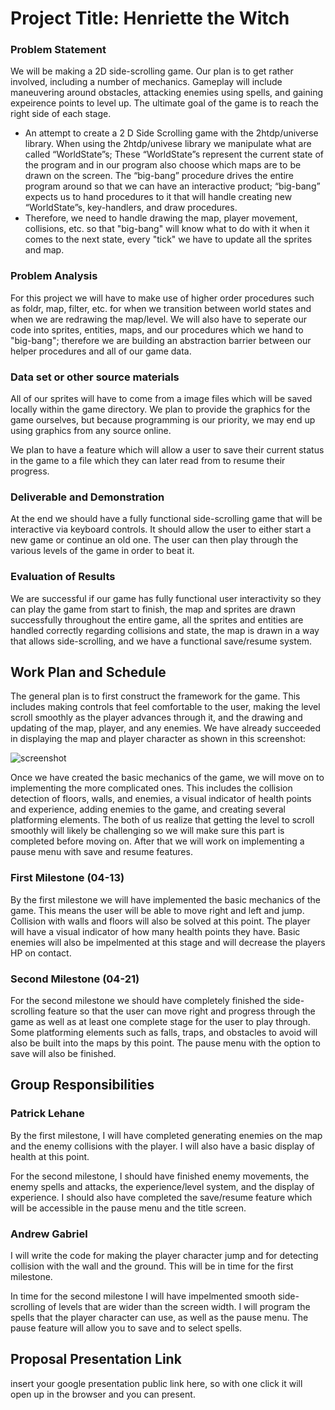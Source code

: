
# Project Title: Henriette the Witch
### Problem Statement
We will be making a 2D side-scrolling game. Our plan is to get rather involved, including a number of mechanics. Gameplay will include maneuvering around obstacles, attacking enemies using spells, and gaining expeirence points to level up. The ultimate goal of the game is to reach the right side of each stage.

* An attempt to create a 2 D Side Scrolling game with the 2htdp/universe library. When using the 2htdp/univese library we manipulate what are called “WorldState”s; These “WorldState”s represent the current state of the program and in our program also choose which maps are to be drawn on the screen. The “big-bang” procedure drives the entire program around so that we can have an interactive product; “big-bang” expects us to hand procedures to it that will handle creating new “WorldState”s, key-handlers, and draw procedures. 
* Therefore, we need to handle drawing the map, player movement, collisions, etc. so that "big-bang" will know what to do with it when it comes to the next state, every "tick" we have to update all the sprites and map.

### Problem Analysis
For this project we will have to make use of higher order procedures such as foldr, map, filter, etc. for when we transition between world states and when we are redrawing the map/level. We will also have to seperate our code into sprites, entities, maps, and our procedures which we hand to "big-bang"; therefore we are building an abstraction barrier between our helper procedures and all of our game data.

### Data set or other source materials
All of our sprites will have to come from a image files which will be saved locally within the game directory. We plan to provide the graphics for the game ourselves, but because programming is our priority, we may end up using graphics from any source online. 

We plan to have a feature which will allow a user to save their current status in the game to a file which they can later read from to resume their progress.

### Deliverable and Demonstration
At the end we should have a fully functional side-scrolling game that will be interactive via keyboard controls. It should allow the user to either start a new game or continue an old one. The user can then play through the various levels of the game in order to beat it.

### Evaluation of Results
We are successful if our game has fully functional user interactivity so they can play the game from start to finish, the map and sprites are drawn successfully throughout the entire game, all the sprites and entities are handled correctly regarding collisions and state, the map is drawn in a way that allows side-scrolling, and we have a functional save/resume system.

## Work Plan and Schedule

The general plan is to first construct the framework for the game. This includes making controls that feel comfortable to the user, making the level scroll smoothly as the player advances through it, and the drawing and updating of the map, player, and any enemies. We have already succeeded in displaying the map and player character as shown in this screenshot:

![screenshot](http://i.imgur.com/Ckhqo2R.png)

Once we have created the basic mechanics of the game, we will move on to implementing the more complicated ones. This includes the collision detection of floors, walls, and enemies, a visual indicator of health points and experience, adding enemies to the game, and creating several platforming elements.
The both of us realize that getting the level to scroll smoothly will likely be challenging so we will make sure this part is completed before moving on. After that we will work on implementing a pause menu with save and resume features.

### First Milestone (04-13)
By the first milestone we will have implemented the basic mechanics of the game. This means the user will be able to move right and left and jump. Collision with walls and floors will also be solved at this point. The player will have a visual indicator of how many health points they have. Basic enemies will also be impelmented at this stage and will decrease the players HP on contact. 

### Second Milestone (04-21)
For the second milestone we should have completely finished the side-scrolling feature so that the user can move right and progress through the game as well as at least one complete stage for the user to play through. Some platforming elements such as falls, traps, and obstacles to avoid will also be built into the maps by this point. The pause menu with the option to save will also be finished.

## Group Responsibilities

### Patrick Lehane
By the first milestone, I will have completed generating enemies on the map and the enemy collisions with the player. I will also have a basic display of health at this point.

For the second milestone, I should have finished enemy movements, the enemy spells and attacks, the experience/level system, and the display of experience. I should also have completed the save/resume feature which will be accessible in the pause menu and the title screen.

### Andrew Gabriel
I will write the code for making the player character jump and for detecting collision with the wall and the ground. This will be in time for the first milestone.

In time for the second milestone I will have impelmented smooth side-scrolling of levels that are wider than the screen width. I will program the spells that the player character can use, as well as the pause menu. The pause feature will allow you to save and to select spells.

## Proposal Presentation Link
insert your google presentation public link here, so with one click it will open up in the browser and you can present.

<!-- Links -->
[piazza]: https://piazza.com/class/i55is8xqqwhmr?cid=453
[markdown]: https://help.github.com/articles/markdown-basics/
